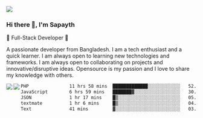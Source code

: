 <!-- **sapayth/sapayth** is a ✨ _special_ ✨ repository because its `README.md` (this file) appears on your GitHub profile.

Here are some ideas to get you started:

- 🔭 I’m currently working on ...
- 🌱 I’m currently learning ...
- 👯 I’m looking to collaborate on ...
- 🤔 I’m looking for help with ...
- 💬 Ask me about ...
- 📫 How to reach me: ...
- 😄 Pronouns: ...
- ⚡ Fun fact: ...
-->
![](https://user-images.githubusercontent.com/74038190/226190894-18e959ba-d458-4a94-ac44-790190f2a947.gif)
### Hi there 👋, I'm Sapayth

🚀 Full-Stack Developer 🚀

A passionate developer from Bangladesh. I am a tech enthusiast and a quick learner. I am always open to learning new technologies and frameworks. I am always open to collaborating on projects and innovative/disruptive ideas. Opensource is my passion and I love to share my knowledge with others.

<div>
<a href="https://github.com/sapayth/github-readme-stats">
  <img align="left" src="https://github-readme-stats.vercel.app/api?username=sapayth&show_icons=true&count_private=true" />
</a>
<a href="https://github.com/sapayth/github-readme-stats">
  <img align="left" src="https://github-readme-stats.vercel.app/api/top-langs/?username=sapayth" />
</a>
</div>
<!--START_SECTION:waka-->

```txt
PHP               11 hrs 58 mins  █████████████░░░░░░░░░░░░   52.47 %
JavaScript        6 hrs 59 mins   ███████▓░░░░░░░░░░░░░░░░░   30.66 %
JSON              1 hr 17 mins    █▒░░░░░░░░░░░░░░░░░░░░░░░   05.68 %
textmate          1 hr 6 mins     █▒░░░░░░░░░░░░░░░░░░░░░░░   04.88 %
Text              41 mins         ▓░░░░░░░░░░░░░░░░░░░░░░░░   03.00 %
```

<!--END_SECTION:waka-->
